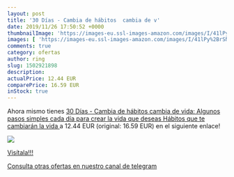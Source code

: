```yaml
---
layout: post
title: '30 Días - Cambia de hábitos  cambia de v'
date: 2019/11/26 17:50:52 +0000
thumbnailImage: 'https://images-eu.ssl-images-amazon.com/images/I/41lPy%2BrSNzL._SL200_.jpg'
images: [ 'https://images-eu.ssl-images-amazon.com/images/I/41lPy%2BrSNzL._SL200_.jpg' ]
comments: true
category: ofertas
author: ring
slug: 1502921898
description:
actualPrice: 12.44 EUR
comparePrice: 16.59 EUR
inStock: true
---
```


Ahora mismo tienes [30 Días - Cambia de hábitos  cambia de vida: Algunos pasos simples cada día para crear la vida que deseas  Hábitos que te cambiarán la vida ](https://www.amazon.com/dp/1502921898/?tag=redken08-20) a 12.44 EUR (original: 16.59 EUR) en el siguiente enlace!

[![](https://images-eu.ssl-images-amazon.com/images/I/41lPy%2BrSNzL._SL200_.jpg)](https://www.amazon.com/dp/1502921898/?tag=redken08-20)

[Visítala!!!](https://www.amazon.com/dp/1502921898/?tag=redken08-20)

[Consulta otras ofertas en nuestro canal de telegram](https://t.me/s/ofertas25)
